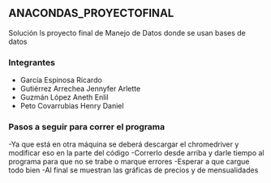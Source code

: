 ## ANACONDAS_PROYECTOFINAL

Solución ls proyecto final de Manejo de Datos donde se usan bases de datos

### Integrantes

- García Espinosa Ricardo
- Gutiérrez Arrechea Jennyfer Arlette
- Guzmán López Aneth Enlil
- Peto Covarrubias Henry Daniel

### Pasos a seguir para correr el programa

-Ya que está en otra máquina se deberá descargar el chromedriver y modificar eso en la parte del código
-Correrlo desde arriba y darle tiempo al programa para que no se trabe o marque errores
-Esperar a que cargue todo bien
-Al final se muestran las gráficas de precios y de mensualidades
